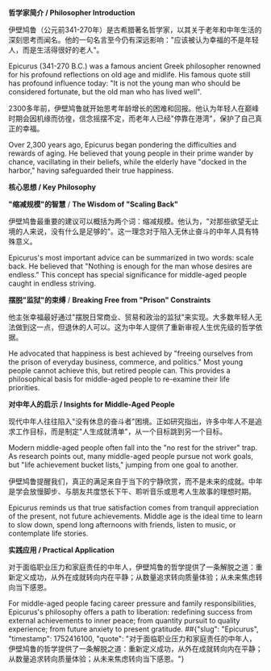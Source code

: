 
**哲学家简介 / Philosopher Introduction**

伊壁鸠鲁（公元前341-270年）是古希腊著名哲学家，以其关于老年和中年生活的深刻思考而闻名。他的一句名言至今仍有深远影响："应该被认为幸福的不是年轻人，而是生活得很好的老人"。

Epicurus (341-270 B.C.) was a famous ancient Greek philosopher renowned for his profound reflections on old age and midlife. His famous quote still has profound influence today: "It is not the young man who should be considered fortunate, but the old man who has lived well".

2300多年前，伊壁鸠鲁就开始思考年龄增长的困难和回报。他认为年轻人在巅峰时期会因机缘而彷徨，信念摇摆不定，而老年人已经"停靠在港湾"，保护了自己真正的幸福。

Over 2,300 years ago, Epicurus began pondering the difficulties and rewards of aging. He believed that young people in their prime wander by chance, vacillating in their beliefs, while the elderly have "docked in the harbor," having safeguarded their true happiness.

**核心思想 / Key Philosophy**

**"缩减规模"的智慧** / **The Wisdom of "Scaling Back"**

伊壁鸠鲁最重要的建议可以概括为两个词：缩减规模。他认为，"对那些欲望无止境的人来说，没有什么是足够的"。这一理念对于陷入无休止奋斗的中年人具有特殊意义。

Epicurus's most important advice can be summarized in two words: scale back. He believed that "Nothing is enough for the man whose desires are endless." This concept has special significance for middle-aged people caught in endless striving.

**摆脱"监狱"的束缚** / **Breaking Free from "Prison" Constraints**

他主张幸福最好通过"摆脱日常商业、贸易和政治的监狱"来实现。大多数年轻人无法做到这一点，但退休的人可以。这为中年人提供了重新审视人生优先级的哲学依据。

He advocated that happiness is best achieved by "freeing ourselves from the prison of everyday business, commerce, and politics." Most young people cannot achieve this, but retired people can. This provides a philosophical basis for middle-aged people to re-examine their life priorities.

**对中年人的启示 / Insights for Middle-Aged People**

现代中年人往往陷入"没有休息的奋斗者"困境。正如研究指出，许多中年人不是追求工作目标，而是制定"人生成就清单"，从一个目标跳到另一个目标。

Modern middle-aged people often fall into the "no rest for the striver" trap. As research points out, many middle-aged people pursue not work goals, but "life achievement bucket lists," jumping from one goal to another.

伊壁鸠鲁提醒我们，真正的满足来自于当下的宁静欣赏，而不是未来的成就。中年是学会放慢脚步、与朋友共度悠长下午、聆听音乐或思考人生故事的理想时期。

Epicurus reminds us that true satisfaction comes from tranquil appreciation of the present, not future achievements. Middle age is the ideal time to learn to slow down, spend long afternoons with friends, listen to music, or contemplate life stories.

**实践应用 / Practical Application**

对于面临职业压力和家庭责任的中年人，伊壁鸠鲁的哲学提供了一条解脱之道：重新定义成功，从外在成就转向内在平静；从数量追求转向质量体验；从未来焦虑转向当下感恩。

For middle-aged people facing career pressure and family responsibilities, Epicurus's philosophy offers a path to liberation: redefining success from external achievements to inner peace; from quantity pursuit to quality experience; from future anxiety to present gratitude.
##{"slug": "Epicurus", "timestamp": 1752416100, "quote": "对于面临职业压力和家庭责任的中年人，伊壁鸠鲁的哲学提供了一条解脱之道：重新定义成功，从外在成就转向内在平静；从数量追求转向质量体验；从未来焦虑转向当下感恩。"}